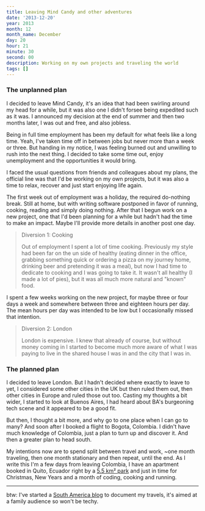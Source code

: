 ```yaml
---
title: Leaving Mind Candy and other adventures
date: '2013-12-20'
year: 2013
month: 12
month_name: December
day: 20
hour: 21
minute: 30
second: 00
description: Working on my own projects and traveling the world
tags: []
---
```


### The unplanned plan

I decided to leave Mind Candy, it's an idea that had been swirling around my head for a while, but it was also one I didn't forsee being expedited such as it was. I announced my decision at the end of summer and then two months later, I was out and free, and also jobless.

Being in full time employment has been my default for what feels like a long time. Yeah, I've taken time off in between jobs but never more than a week or three. But handing in my notice, I was feeling burned out and unwilling to rush into the next thing. I decided to take some time out, enjoy unemployment and the opportunities it would bring.

I faced the usual questions from friends and colleagues about my plans, the official line was that I'd be working on my own projects, but it was also a time to relax, recover and just start enjoying life again.

The first week out of employment was a holiday, the required do-nothing break. Still at home, but with writing software postponed in favor of running, cooking, reading and simply doing nothing. After that I begun work on a new project, one that I'd been planning for a while but hadn't had the time to make an impact. Maybe I'll provide more details in another post one day.

> Diversion 1: Cooking
>
> Out of employment I spent a lot of time cooking. Previously my style had been far on the un side of healthy (eating dinner in the office, grabbing something quick or ordering a pizza on my journey home, drinking beer and pretending it was a meal), but now I had time to dedicate to cooking and I was going to take it. It wasn't all healthy (I made a lot of pies), but it was all much more natural and "known" food.

I spent a few weeks working on the new project, for maybe three or four days a week and somewhere between three and eighteen hours per day. The mean hours per day was intended to be low but I occasionally missed that intention.

> Diversion 2: London
>
> London is expensive. I knew that already of course, but without money coming in I started to become much more aware of what I was paying to live in the shared house I was in and the city that I was in.

### The planned plan

I decided to leave London. But I hadn't decided where exactly to leave to yet, I considered some other cities in the UK but then ruled them out, then other cities in Europe and ruled those out too. Casting my thoughts a bit wider, I started to look at Buenos Aires, I had heard about BA's burgeoning tech scene and it appeared to be a good fit.

But then, I thought a bit more, and why go to one place when I can go to many? And soon after I booked a flight to Bogota, Colombia. I didn't have much knowledge of Colombia, just a plan to turn up and discover it. And then a greater plan to head south.

My intentions now are to spend split between travel and work, ~one month traveling, then one month stationary and then repeat, until the end. As I write this I'm a few days from leaving Colombia, I have an apartment booked in Quito, Ecuador right by a [5.5 km² park](http://www.getquitoecuador.com/quito-cultural-attractions/quito_metropolitan_park.html "Quito Metropolitan Park") and just in time for Christmas, New Years and a month of coding, cooking and running.

- - -
btw: I've started a [South America blog](http://sablog.danmidwood.com/ "South America Travel Blog") to document my travels, it's aimed at a family audience so won't be techy.
